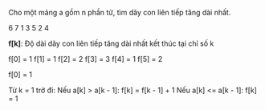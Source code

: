 Cho một mảng a gồm n phần tử, tìm dãy con liên tiếp tăng dài nhất.

6
7 1 3 5 2 4

**f[k]**: Độ dài dãy con liên tiếp tăng dài nhất kết thúc tại chỉ số k

f[0] = 1
f[1] = 1
f[2] = 2
f[3] = 3
f[4] = 1
f[5] = 2

f[0] = 1 

Từ k = 1 trở đi:
Nếu a[k] > a[k - 1]:  f[k] = f[k - 1] + 1
Nếu a[k] <= a[k - 1]: f[k] = 1

